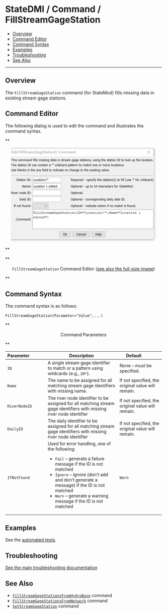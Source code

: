 # StateDMI / Command / FillStreamGageStation #

* [Overview](#overview)
* [Command Editor](#command-editor)
* [Command Syntax](#command-syntax)
* [Examples](#examples)
* [Troubleshooting](#troubleshooting)
* [See Also](#see-also)

-------------------------

## Overview ##

The `FillStreamGageStation` command (for StateMod)
fills missing data in existing stream gage stations.

## Command Editor ##

The following dialog is used to edit the command and illustrates the command syntax.

**<p style="text-align: center;">
![FillStreamGageStation command editor](FillStreamGageStation.png)
</p>**

**<p style="text-align: center;">
`FillStreamGageStation` Command Editor (<a href="../FillStreamGageStation.png">see also the full-size image</a>)
</p>**

## Command Syntax ##

The command syntax is as follows:

```text
FillStreamGageStation(Parameter="Value",...)
```
**<p style="text-align: center;">
Command Parameters
</p>**

| **Parameter**&nbsp;&nbsp;&nbsp;&nbsp;&nbsp;&nbsp;&nbsp;&nbsp;&nbsp;&nbsp;&nbsp;&nbsp; | **Description** | **Default**&nbsp;&nbsp;&nbsp;&nbsp;&nbsp;&nbsp;&nbsp;&nbsp;&nbsp;&nbsp; |
| --------------|-----------------|----------------- |
| `ID` | A single stream gage identifier to match or a pattern using wildcards (e.g., `20*`). | None – must be specified. |
| `Name` | The name to be assigned for all matching stream gage identifiers with missing name. | If not specified, the original value will remain. |
| `RiverNodeID` | The river node identifier to be assigned for all matching stream gage identifiers with missing river node identifier | If not specified, the original value will remain. |
| `DailyID` | The daily identifier to be assigned for all matching stream gage identifiers with missing river node identifier | If not specified, the original value will remain. |
| `IfNotFound` | Used for error handling, one of the following:<ul><li>`Fail` – generate a failure message if the ID is not matched</li><li>`Ignore` – ignore (don’t add and don’t generate a message) if the ID is not matched</li><li>`Warn` – generate a warning message if the ID is not matched</li></ul> | `Warn` |

## Examples ##

See the [automated tests](https://github.com/OpenCDSS/cdss-app-statedmi-test/tree/master/test/regression/commands/FillStreamGageStation).

## Troubleshooting ##

[See the main troubleshooting documentation](../../troubleshooting/troubleshooting.md)

## See Also ##

* [`FillStreamGageStationsFromHydroBase`](../FillStreamGageStationsFromHydroBase/FillStreamGageStationsFromHydroBase.md) command
* [`FillStreamGageStationsFromNetwork`](../FillStreamGageStationsFromNetwork/FillStreamGageStationsFromNetwork.md) command
* [`SetStreamGageStation`](../SetStreamGageStation/SetStreamGageStation.md) command
